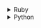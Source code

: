 <details><summary>Ruby</summary>
<p>


    ```ruby
      puts "Hello World"
    ```

</p>
</details>

<details><summary>Python</summary>
<p>


    ```python
      puts "Hello World"
    ```

</p>
</details>
